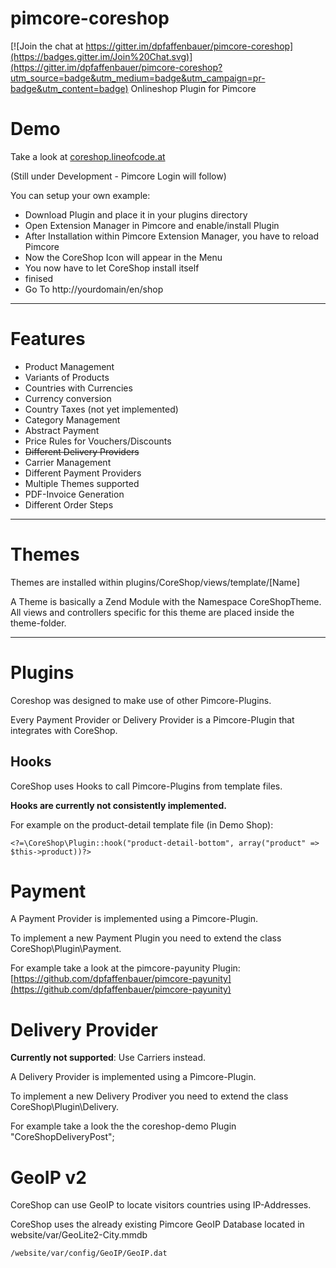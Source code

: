 # pimcore-coreshop

[![Join the chat at https://gitter.im/dpfaffenbauer/pimcore-coreshop](https://badges.gitter.im/Join%20Chat.svg)](https://gitter.im/dpfaffenbauer/pimcore-coreshop?utm_source=badge&utm_medium=badge&utm_campaign=pr-badge&utm_content=badge)
Onlineshop Plugin for Pimcore

# Demo
Take a look at [coreshop.lineofcode.at](http://coreshop.lineofcode.at)

(Still under Development - Pimcore Login will follow)

You can setup your own example:

* Download Plugin and place it in your plugins directory
* Open Extension Manager in Pimcore and enable/install Plugin
* After Installation within Pimcore Extension Manager, you have to reload Pimcore
* Now the CoreShop Icon will appear in the Menu
* You now have to let CoreShop install itself
* finised
* Go To http://yourdomain/en/shop

___

# Features
* Product Management
* Variants of Products
* Countries with Currencies
* Currency conversion
* Country Taxes (not yet implemented)
* Category Management
* Abstract Payment
* Price Rules for Vouchers/Discounts
* ~~Different Delivery Providers~~
* Carrier Management
* Different Payment Providers
* Multiple Themes supported
* PDF-Invoice Generation
* Different Order Steps
____

# Themes
Themes are installed within plugins/CoreShop/views/template/[Name]

A Theme is basically a Zend Module with the Namespace CoreShopTheme. All views and controllers specific for this theme are placed inside the theme-folder.

____

# Plugins
Coreshop was designed to make use of other Pimcore-Plugins. 

Every Payment Provider or Delivery Provider is a Pimcore-Plugin that integrates with CoreShop.

## Hooks
CoreShop uses Hooks to call Pimcore-Plugins from template files.

**Hooks are currently not consistently implemented.**

For example on the product-detail template file (in Demo Shop):

```
<?=\CoreShop\Plugin::hook("product-detail-bottom", array("product" => $this->product))?>
```

# Payment
A Payment Provider is implemented using a Pimcore-Plugin.

To implement a new Payment Plugin you need to extend the class CoreShop\Plugin\Payment.

For example take a look at the pimcore-payunity Plugin: [https://github.com/dpfaffenbauer/pimcore-payunity](https://github.com/dpfaffenbauer/pimcore-payunity)

# Delivery Provider
**Currently not supported**: Use Carriers instead.

A Delivery Provider is implemented using a Pimcore-Plugin.

To implement a new Delivery Prodiver you need to extend the class CoreShop\Plugin\Delivery.

For example take a look the the coreshop-demo Plugin "CoreShopDeliveryPost";

# GeoIP v2
CoreShop can use GeoIP to locate visitors countries using IP-Addresses.

CoreShop uses the already existing Pimcore GeoIP Database located in website/var/GeoLite2-City.mmdb

```
/website/var/config/GeoIP/GeoIP.dat
```